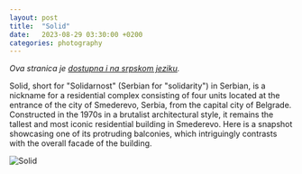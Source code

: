 ```yaml
---
layout: post
title:  "Solid"
date:   2023-08-29 03:30:00 +0200
categories: photography
---
```


*Ova stranica je [dostupna i na srpskom jeziku](/_posts/2023-08-29-sr-solid.md).*

Solid, short for "Solidarnost" (Serbian for "solidarity") in Serbian, is a nickname for a residential complex consisting of four units located at the entrance of the city of Smederevo, Serbia, from the capital city of Belgrade. Constructed in the 1970s in a brutalist architectural style, it remains the tallest and most iconic residential building in Smederevo. Here is a  snapshot showcasing one of its protruding balconies, which intriguingly contrasts with the overall facade of the building.

![Solid](/media/230828-182421-7d9293ca-DSC_2655.jpg)
